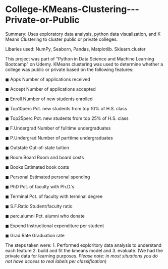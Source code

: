 # College-KMeans-Clustering---Private-or-Public
Summary: Uses exploratory data analysis, python data visualization, and K Means Clustering to cluster public or private colleges. 

Libaries used: NumPy, Seaborn, Pandas, Matplotlib. Sklearn.cluster

This project was part of "Python in Data Science and Machine Learning Bootcamp" on Udemy. KMeans clustering was used to determine whether a college was public or private based on the following features:

◼ Apps Number of applications received

◼ Accept Number of applications accepted

◼ Enroll Number of new students enrolled

◼ Top10perc Pct. new students from top 10% of H.S. class

◼ Top25perc Pct. new students from top 25% of H.S. class

◼ F.Undergrad Number of fulltime undergraduates

◼ P.Undergrad Number of parttime undergraduates

◼ Outstate Out-of-state tuition

◼ Room.Board Room and board costs

◼ Books Estimated book costs

◼ Personal Estimated personal spending

◼ PhD Pct. of faculty with Ph.D.’s

◼ Terminal Pct. of faculty with terminal degree

◼ S.F.Ratio Student/faculty ratio

◼ perc.alumni Pct. alumni who donate

◼ Expend Instructional expenditure per student

◼ Grad.Rate Graduation rate

The steps taken were: 1. Performed exploritory data analysis to understand each feature 2. build and fit the kmeans model and 3. evaluate. (We had the private data for learning purposes. *Please note: in most situations you do not have access to real labels per classification*)
